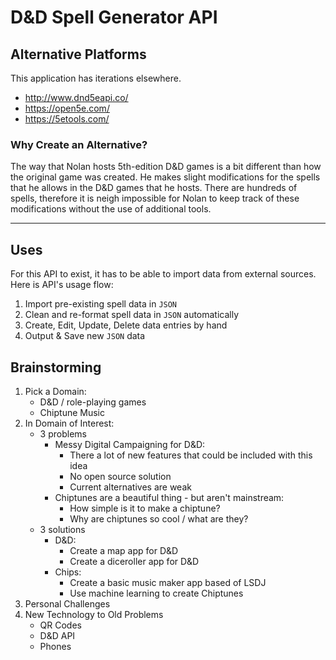 # D&D Spell Generator API

## Alternative Platforms
This application has iterations elsewhere.
- http://www.dnd5eapi.co/
- https://open5e.com/
- https://5etools.com/

### Why Create an Alternative?
The way that Nolan hosts 5th-edition D&D games is a bit different than how the original game was created. He makes slight modifications for the spells that he allows in the D&D games that he hosts. There are hundreds of spells, therefore it is neigh impossible for Nolan to keep track of these modifications without the use of additional tools.

---

## Uses
For this API to exist, it has to be able to import data from external sources. Here is API's usage flow:
1. Import pre-existing spell data in `JSON`
1. Clean and re-format spell data in `JSON` automatically
1. Create, Edit, Update, Delete data entries by hand
1. Output & Save new `JSON` data

## Brainstorming
1. Pick a Domain:
	- D&D / role-playing games
	- Chiptune Music
1. In  Domain of Interest:
	- 3 problems
		- Messy Digital Campaigning for D&D:
			- There a lot of new features that could be included with this idea
			- No open source solution
			- Current alternatives are weak
		- Chiptunes are a beautiful thing - but aren't mainstream:
			- How simple is it to make a chiptune?
			- Why are chiptunes so cool / what are they?
	- 3 solutions
		- D&D:
			- Create a map app for D&D
			- Create a diceroller app for D&D
		- Chips:
			- Create a basic music maker app based of LSDJ
			- Use machine learning to create Chiptunes
1. Personal Challenges
1. New Technology to Old Problems
	- QR Codes
	- D&D API
	- Phones